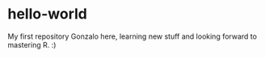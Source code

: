 # hello-world
My first repository
Gonzalo here, learning new stuff and looking forward to mastering R. :)
